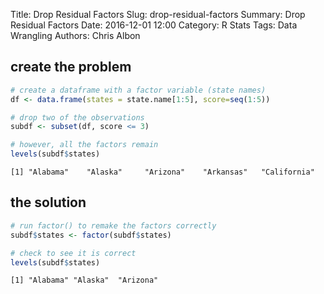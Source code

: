 Title: Drop Residual Factors
Slug: drop-residual-factors
Summary: Drop Residual Factors
Date: 2016-12-01 12:00
Category: R Stats
Tags: Data Wrangling
Authors: Chris Albon



## create the problem


```R
# create a dataframe with a factor variable (state names)
df <- data.frame(states = state.name[1:5], score=seq(1:5))
```


```R
# drop two of the observations
subdf <- subset(df, score <= 3)
```


```R
# however, all the factors remain
levels(subdf$states)
```




    [1] "Alabama"    "Alaska"     "Arizona"    "Arkansas"   "California"



## the solution


```R
# run factor() to remake the factors correctly
subdf$states <- factor(subdf$states)
```


```R
# check to see it is correct
levels(subdf$states)
```




    [1] "Alabama" "Alaska"  "Arizona"

